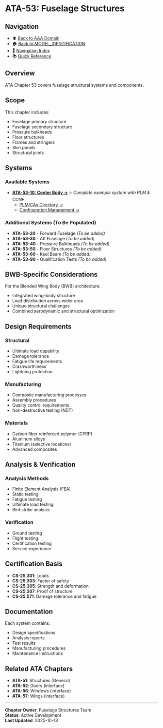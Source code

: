 # ATA-53: Fuselage Structures

## Navigation

- ⬆️ [Back to AAA Domain](../../README.md)
- 🏠 [Back to MODEL_IDENTIFICATION](../../../../../../../../README.md)
- 🧭 [Navigation Index](../../../../../../../../NAVIGATION_INDEX.md)
- 📚 [Quick Reference](../../../../../../../../TFA_QUICK_REFERENCE.md)

## Overview

ATA Chapter 53 covers fuselage structural systems and components.

## Scope

This chapter includes:
- Fuselage primary structure
- Fuselage secondary structure
- Pressure bulkheads
- Floor structures
- Frames and stringers
- Skin panels
- Structural joints

## Systems

### Available Systems

- **[ATA-53-10: Center Body →](./SYSTEMS/ATA-53-10/README.md)** ⭐ *Complete example system with PLM & CONF*
  - [PLM/CAx Directory →](./SYSTEMS/ATA-53-10/PLM/CAx/README.md)
  - [Configuration Management →](./SYSTEMS/ATA-53-10/CONF/README.md)

### Additional Systems (To Be Populated)

- **ATA-53-20** - Forward Fuselage *(To be added)*
- **ATA-53-30** - Aft Fuselage *(To be added)*
- **ATA-53-40** - Pressure Bulkheads *(To be added)*
- **ATA-53-50** - Floor Structures *(To be added)*
- **ATA-53-60** - Keel Beam *(To be added)*
- **ATA-53-90** - Qualification Tests *(To be added)*

## BWB-Specific Considerations

For the Blended Wing Body (BWB) architecture:
- Integrated wing-body structure
- Load distribution across wider area
- Unique structural challenges
- Combined aerodynamic and structural optimization

## Design Requirements

### Structural
- Ultimate load capability
- Damage tolerance
- Fatigue life requirements
- Crashworthiness
- Lightning protection

### Manufacturing
- Composite manufacturing processes
- Assembly procedures
- Quality control requirements
- Non-destructive testing (NDT)

### Materials
- Carbon fiber reinforced polymer (CFRP)
- Aluminum alloys
- Titanium (selective locations)
- Advanced composites

## Analysis & Verification

### Analysis Methods
- Finite Element Analysis (FEA)
- Static testing
- Fatigue testing
- Ultimate load testing
- Bird strike analysis

### Verification
- Ground testing
- Flight testing
- Certification testing
- Service experience

## Certification Basis

- **CS-25.301**: Loads
- **CS-25.303**: Factor of safety
- **CS-25.305**: Strength and deformation
- **CS-25.307**: Proof of structure
- **CS-25.571**: Damage tolerance and fatigue

## Documentation

Each system contains:
- Design specifications
- Analysis reports
- Test results
- Manufacturing procedures
- Maintenance instructions

## Related ATA Chapters

- **ATA-51**: Structures (General)
- **ATA-52**: Doors (interface)
- **ATA-56**: Windows (interface)
- **ATA-57**: Wings (interface)

---

**Chapter Owner**: Fuselage Structures Team  
**Status**: Active Development  
**Last Updated**: 2025-10-13
